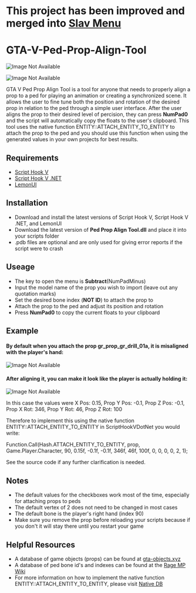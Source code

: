 # This project has been improved and merged into [Slav Menu](https://github.com/slavexe/Slav-Menu)
# GTA-V-Ped-Prop-Align-Tool
![Image Not Available](https://i.ibb.co/Zh1DHZw/Screenshot-2022-01-01-163939.png)

![Image Not Available](https://i.ibb.co/85gtGzX/Screenshot-2022-01-01-164148.png)

GTA V Ped Prop Align Tool is a tool for anyone that needs to properly align a prop to a ped for playing an animation or creating a synchronized scene.
It allows the user to fine tune both the position and rotation of the desired prop in relation to the ped through a simple user interface.
After the user aligns the prop to their desired level of percision, they can press **NumPad0** and the script will automatically copy the floats to the user's clipboard.
This tool uses the native function ENTITY::ATTACH_ENTITY_TO_ENTITY to attach the prop to the ped and you should use this function when using the generated values in your own projects for best results.

## Requirements 
- [Script Hook V](http://www.dev-c.com/gtav/scripthookv/)
- [Script Hook V .NET](https://github.com/crosire/scripthookvdotnet)
- [LemonUI](https://github.com/justalemon/LemonUI)

## Installation
- Download and install the latest versions of Script Hook V, Script Hook V .NET, and LemonUI
- Download the latest version of **Ped Prop Align Tool.dll** and place it into your scripts folder
- .pdb files are optional and are only used for giving error reports if the script were to crash

## Useage
- The key to open the menu is **Subtract**(NumPadMinus)
- Input the model name of the prop you wish to import (leave out any quotation marks)
- Set the desired bone index (**NOT ID**) to attach the prop to
- Attach the prop to the ped and adjust its position and rotation
- Press **NumPad0** to copy the current floats to your clipboard

## Example
#### By default when you attach the prop gr_prop_gr_drill_01a, it is misaligned with the player's hand:

![Image Not Available](https://i.ibb.co/nrFXK5X/Screenshot-2022-01-01-175444.png)

#### After aligning it, you can make it look like the player is actually holding it:

![Image Not Available](https://i.ibb.co/rQSSB92/Screenshot-2022-01-01-170033.png)

In this case the values were X Pos: 0.15, Prop Y Pos: -0.1, Prop Z Pos: -0.1, Prop X Rot: 346, Prop Y Rot: 46, Prop Z Rot: 100

Therefore to implement this using the native function ENTITY::ATTACH_ENTITY_TO_ENTITY in ScriptHookVDotNet you would write:

Function.Call(Hash.ATTACH_ENTITY_TO_ENTITY, prop, Game.Player.Character, 90, 0.15f, -0.1f, -0.1f, 346f, 46f, 100f, 0, 0, 0, 0, 2, 1);

See the source code if any further clarification is needed.

## Notes
- The default values for the checkboxes work most of the time, especially for attaching props to peds
- The default vertex of 2 does not need to be changed in most cases
- The default bone is the player's right hand (index 90)
- Make sure you remove the prop before reloading your scripts because if you don't it will stay there until you restart your game

## Helpful Resources
- A database of game objects (props) can be found at [gta-objects.xyz](https://gta-objects.xyz/objects)
- A database of ped bone id's and indexes can be found at the [Rage MP Wiki](https://wiki.rage.mp/index.php?title=Bones)
- For more information on how to implement the native function ENTITY::ATTACH_ENTITY_TO_ENTITY, please visit [Native DB](https://alloc8or.re/gta5/nativedb/)
